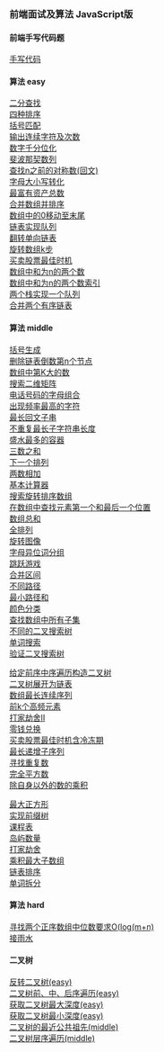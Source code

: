 <!--
 * @Date: 2022-05-18 14:09:46
 * @LastEditors: wangpeng
 * @LastEditTime: 2022-07-12 18:43:19
 * @FilePath: /arithmetic/README.md
-->
### 前端面试及算法 JavaScript版
#### 前端手写代码题
[手写代码](./src/font-end-write/index.js)<br />

#### 算法 easy
[二分查找](./src/binary-search/index.js)<br />
[四种排序](./src/sort-collection/index.js)<br />
[括号匹配](./src/brackets-match/index.js)<br />
[输出连续字符及次数](./src/continue-number/index.js)<br />
[数字千分位化](./src/count-thousands/index.js)<br />
[斐波那契数列](./src/fibonacci/index.js)<br />
[查找n之前的对称数(回文)](./src/find-symmetric-num/index.js)<br />
[字母大小写转化](./src/letter-upper-lower/index.js)<br />
[最富有资产总数](./src/maximum-wealth/index.js)<br />
[合并数组并排序](./src/merge-array/index.js)<br />
[数组中的0移动至末尾](./src/move-zero/index.js)<br />
[链表实现队列](./src/queue-with-link/index.js)<br />
[翻转单向链表](./src/reverse-link-list/index.js)<br />
[旋转数组k步](./src/rotate-k/index.js)<br />
[买卖股票最佳时机](./src/sales-stocks/index.js)<br />
[数组中和为n的两个数](./src/two-number-sum-index/index.js)<br />
[数组中和为n的两个数索引](./src/rotate-k/index.js)<br />
[两个栈实现一个队列](./src/two-stack-one-queue/index.js)<br />
[合并两个有序链表](./src/merge-two-lists/index.js)<br />

#### 算法 middle
[括号生成](./src/add-brackets/index.js)<br />
[删除链表倒数第n个节点](./src/delete-link-n/index.js)<br />
[数组中第K大的数](./src/find-kth-largest/index.js)<br />
[搜索二维矩阵](./src/find-number-in-2d/index.js)<br />
[电话号码的字母组合](./src/find-phone-number/index.js)<br />
[出现频率最高的字符](./src/highest-frequency-char/index.js)<br />
[最长回文子串](./src/longest-palindrome/index.js)<br />
[不重复最长子字符串长度](./src/longest-substring/index.js)<br />
[盛水最多的容器](./src/max-water/index.js)<br />
[三数之和](./src/three-number-sum/index.js)<br />
[下一个排列](./src/two-number-sum-link/index.js)<br />
[两数相加](./src/two-number-sum-link/index.js)<br />
[基本计算器](./src/calculate/index.js)<br />
[搜索旋转排序数组](./src/search-rotate-array/index.js)<br />
[在数组中查找元素第一个和最后一个位置](./src/search-range/index.js)<br />
[数组总和](./src/combination-sum/index.js)<br />
[全排列](./src/permute/index.js)<br />
[旋转图像](./src/rotate-img/index.js)<br />
[字母异位词分组](./src/group-anagrams/index.js)<br />
[跳跃游戏](./src/can-jump/index.js)<br />
[合并区间](./src/merge-intervals/index.js)<br />
[不同路径](./src/unique-paths/index.js)<br />
[最小路径和](./src/min-path-sum/index.js)<br />
[颜色分类](./src/color-sort/index.js)<br />
[查找数组中所有子集](./src/sub-sets/index.js)<br />
[不同的二叉搜索树](./src/num-trees/index.js)<br />
[单词搜索](./src/word-exist/index.js)<br />
[验证二叉搜索树](./src/is-valid-BST/index.js)<br />

[给定前序中序遍历构造二叉树](./src/build-tree/index.js)<br />
[二叉树展开为链表](./src/flatten-tree/index.js)<br />
[数组最长连续序列](./src/longest-consecutive/index.js)<br />
[前k个高频元素](./src/top-k-frequent/index.js)<br />
[打家劫舍II](./src/rob-two/index.js)<br />
[零钱兑换](./src/coin-change/index.js)<br />
[买卖股票最佳时机含冷冻期](./src/max-profit/index.js)<br />
[最长递增子序列](./src/length-of-LIS/index.js)<br />
[寻找重复数](./src/find-duplicate/index.js)<br />
[完全平方数](./src/num-squares/index.js)<br />
[除自身以外的数的乘积](./src/product-except-self/index.js)<br />

[最大正方形](./src/maximal-square/index.js)<br />
[实现前缀树](./src/trie-class/index.js)<br />
[课程表](./src/can-finish-class/index.js)<br />
[岛屿数量](./src/num-islands/index.js)<br />
[打家劫舍](./src/rob/index.js)<br />
[乘积最大子数组](./src/max-product/index.js)<br />
[链表排序](./src/sort-link/index.js)<br />
[单词拆分](./src/word-break/index.js)<br />


#### 算法 hard
[寻找两个正序数组中位数要求O(log(m+n)](./src/find-median-sorted-arrays/index.js)<br />
[接雨水](./src/trap/index.js)<br />



#### 二叉树
[反转二叉树(easy)](./src/invert-tree/index.js)<br />
[二叉树前、中、后序遍历(easy)](./src/binary-search-tree/index.js)<br />
[获取二叉树最大深度(easy)](./src/tree-floors-max/index.js)<br />
[获取二叉树最小深度(easy)](./src/tree-floors-min/index.js)<br />
[二叉树的最近公共祖先(middle)](./src/rolowest-common-ancestorb/index.js)<br />
[二叉树层序遍历(middle)](./src/level-order-tree/index.js)<br />